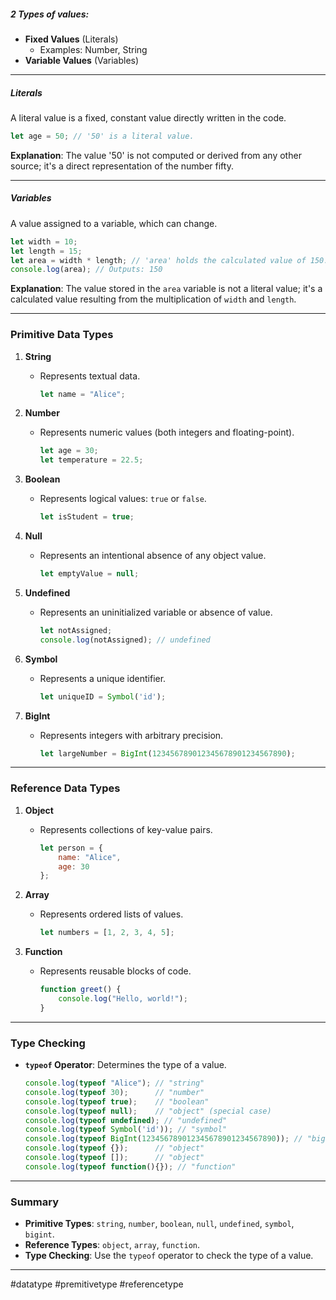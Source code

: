 
##### **2 Types of values**:
- **Fixed Values** (Literals)
  - Examples: Number, String
- **Variable Values** (Variables)

---

##### Literals
A literal value is a fixed, constant value directly written in the code.  
```javascript
let age = 50; // '50' is a literal value.
```

**Explanation**: The value '50' is not computed or derived from any other source; it's a direct representation of the number fifty.

---

##### Variables
A value assigned to a variable, which can change.
```javascript
let width = 10; 
let length = 15; 
let area = width * length; // 'area' holds the calculated value of 150.
console.log(area); // Outputs: 150
```

**Explanation**: The value stored in the `area` variable is not a literal value; it's a calculated value resulting from the multiplication of `width` and `length`.

---
### Primitive Data Types
1. **String**
   - Represents textual data.
     ```javascript
     let name = "Alice";
     ```

2. **Number**
   - Represents numeric values (both integers and floating-point).
     ```javascript
     let age = 30;
     let temperature = 22.5;
     ```

3. **Boolean**
   - Represents logical values: `true` or `false`.
     ```javascript
     let isStudent = true;
     ```

4. **Null**
   - Represents an intentional absence of any object value.
     ```javascript
     let emptyValue = null;
     ```

5. **Undefined**
   - Represents an uninitialized variable or absence of value.
     ```javascript
     let notAssigned;
     console.log(notAssigned); // undefined
     ```

6. **Symbol**
   - Represents a unique identifier.
     ```javascript
     let uniqueID = Symbol('id');
     ```

7. **BigInt**
   - Represents integers with arbitrary precision.
     ```javascript
     let largeNumber = BigInt(123456789012345678901234567890);
     ```

---
### Reference Data Types
1. **Object**
   - Represents collections of key-value pairs.
     ```javascript
     let person = {
         name: "Alice",
         age: 30
     };
     ```

2. **Array**
   - Represents ordered lists of values.
     ```javascript
     let numbers = [1, 2, 3, 4, 5];
     ```

3. **Function**
   - Represents reusable blocks of code.
     ```javascript
     function greet() {
         console.log("Hello, world!");
     }
     ```

---
### Type Checking
- **`typeof` Operator**: Determines the type of a value.
    ```javascript
    console.log(typeof "Alice"); // "string"
    console.log(typeof 30);      // "number"
    console.log(typeof true);    // "boolean"
    console.log(typeof null);    // "object" (special case)
    console.log(typeof undefined); // "undefined"
    console.log(typeof Symbol('id')); // "symbol"
    console.log(typeof BigInt(123456789012345678901234567890)); // "bigint"
    console.log(typeof {});      // "object"
    console.log(typeof []);      // "object"
    console.log(typeof function(){}); // "function"
    ```

---
### Summary
- **Primitive Types**: `string`, `number`, `boolean`, `null`, `undefined`, `symbol`, `bigint`.
- **Reference Types**: `object`, `array`, `function`.
- **Type Checking**: Use the `typeof` operator to check the type of a value.

---


#datatype #premitivetype #referencetype 
